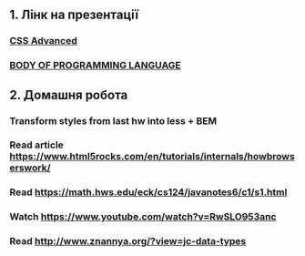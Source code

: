 ## 1. Лінк на презентації

### [CSS Advanced](https://docs.google.com/presentation/d/19PLDfOXButbWE1v1fHaqU1eOtetgMSGckqwJZX0MGpg/edit?usp=sharing)

### [BODY OF PROGRAMMING LANGUAGE](https://docs.google.com/presentation/d/1WaYT_5ZEbhGhGRJGpagVB-pTPcU9i-rgg5wc_wjcJa0/edit?usp=sharing)

## 2. Домашня робота

### Transform styles from last hw into less + BEM

### Read article https://www.html5rocks.com/en/tutorials/internals/howbrowserswork/

### Read https://math.hws.edu/eck/cs124/javanotes6/c1/s1.html

### Watch https://www.youtube.com/watch?v=RwSLO953anc

### Read http://www.znannya.org/?view=jc-data-types
